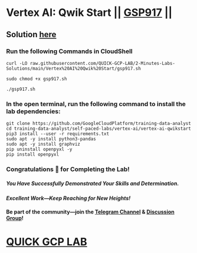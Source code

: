 # Vertex AI: Qwik Start || [GSP917](https://www.cloudskillsboost.google/focuses/18940?parent=catalog) ||

## Solution [here](https://youtu.be/AU1OEtWj8eo)

### Run the following Commands in CloudShell

```
curl -LO raw.githubusercontent.com/QUICK-GCP-LAB/2-Minutes-Labs-Solutions/main/Vertex%20AI%20Qwik%20Start/gsp917.sh

sudo chmod +x gsp917.sh

./gsp917.sh
```
### In the open terminal, run the following command to install the lab dependencies:

```
git clone https://github.com/GoogleCloudPlatform/training-data-analyst
cd training-data-analyst/self-paced-labs/vertex-ai/vertex-ai-qwikstart
pip3 install --user -r requirements.txt
sudo apt -y install python3-pandas
sudo apt -y install graphviz
pip uninstall openpyxl -y
pip install openpyxl
```

### Congratulations 🎉 for Completing the Lab!  

##### *You Have Successfully Demonstrated Your Skills and Determination.*  

#### *Excellent Work—Keep Reaching for New Heights!*  

#### Be part of the community—join the [Telegram Channel](https://t.me/quickgcplab) & [Discussion Group](https://t.me/quickgcplabchats)!  

# [QUICK GCP LAB](https://www.youtube.com/@quickgcplab)
